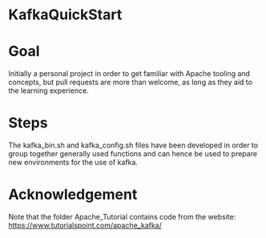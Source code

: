 # KafkaQuickStart

# Goal
Initially a personal project in order to get familiar with Apache tooling and concepts, but pull requests are more than welcome, as long as they aid to the learning experience.

# Steps
The kafka_bin.sh and kafka_config.sh files have been developed in order to group together generally used functions and can hence be used to prepare new environments for the use of kafka.

# Acknowledgement
Note that the folder Apache_Tutorial contains code from the website:
https://www.tutorialspoint.com/apache_kafka/ 


